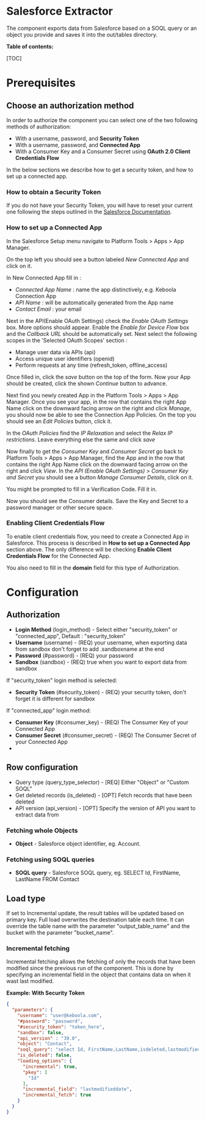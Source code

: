 # Salesforce Extractor

The component exports data from Salesforce based on a SOQL query or an object you provide 
and saves it into the out/tables directory.

**Table of contents:**  
  
[TOC]
# Prerequisites 

## Choose an authorization method

In order to authorize the component you can select one of the two following methods of authorization:
* With a username, password, and **Security Token** 
* With a username, password, and **Connected App** 
* With a Consumer Key and a Consumer Secret using **OAuth 2.0 Client Credentials Flow**

In the below sections we describe how to get a security token, and how to set up a connected app.

### How to obtain a Security Token

If you do not have your Security Token, you will have to reset your current one following the steps outlined in the
[Salesforce Documentation](https://help.salesforce.com/s/articleView?id=sf.user_security_token.htm&type=5).

### How to set up a Connected App

In the Salesforce Setup menu navigate to Platform Tools > Apps > App Manager.

On the top left you should see a button labeled *New Connected App* and click on it.

In New Connected App fill in :

* *Connected App Name* : name the app distinctively, e.g. Keboola Connection App
* *API Name* :  will be automatically generated from the App name
* *Contact Email* : your email

Next in the API(Enable OAuth Settings) check the *Enable OAuth Settings* box. More options should appear. Enable the 
*Enable for Device Flow* box and the *Callback URL* should be automatically set. Next select the following scopes in the 
'Selected OAuth Scopes' section :

*  Manage user data via APIs (api)
*  Access unique user identifiers (openid)
*  Perform requests at any time (refresh_token, offline_access)

Once filled in, click the *save* button on the top of the form. Now your App should be created, click the shown *Continue*
button to advance.

Next find you newly created App in the  Platform Tools > Apps > App Manager. Once you see your app, in the row that contains the
right App Name click on the downward facing arrow on the right and click *Manage*, you should now be able to see the
Connection App Policies. On the top you should see an *Edit Policies* button, click it.

In the *OAuth Policies* find the *IP Relaxation* and select the  *Relax IP restrictions*.
Leave everything else the same and click *save*

Now finally to get the *Consumer Key* and *Consumer Secret* go back to Platform Tools > Apps > App Manager, find the 
App and in the row that contains the right App Name click on the downward facing arrow on the right and click *View*.
In the *API (Enable OAuth Settings)* > *Consumer Key and Secret* you should see a button *Manage Consumer Details*, click on it.

You might be prompted to fill in a Verification Code. Fill it in.

Now you should see the Consumer details. Save the Key and Secret to a password manager or other secure space.

### Enabling Client Credentials Flow

To enable client credentials flow, you need to create a Connected App in Salesforce. This process is described in **How to set up a Connected App** section above.
The only difference will be checking **Enable Client Credentials Flow** for the Connected App.

You also need to fill in the **domain** field for this type of Authorization.

# Configuration

## Authorization

- **Login Method** (login_method) - Select either "security_token" or "connected_app", Default : "security_token"
- **Username** (username) - (REQ) your username, when exporting data from sandbox don't forget to add .sandboxname at the end
- **Password** (#password) - (REQ) your password
- **Sandbox** (sandbox) - (REQ) true when you want to export data from sandbox

If "security_token" login method is selected:
- **Security Token** (#security_token) - (REQ) your security token, don't forget it is different for sandbox

If "connected_app" login method:
- **Consumer Key** (#consumer_key) - (REQ) The Consumer Key of your Connected App
- **Consumer Secret** (#consumer_secret) - (REQ) The Consumer Secret of your Connected App
- 
## Row configuration
 - Query type (query_type_selector) - [REQ] Either "Object" or  "Custom SOQL"
 - Get deleted records (is_deleted) - [OPT] Fetch records that have been deleted
 - API version (api_version) - [OPT] Specify the version of API you want to extract data from

### Fetching whole Objects

- **Object** - Salesforce object identifier, eg. Account.

### Fetching using SOQL queries

- **SOQL query** - Salesforce SOQL query, eg. SELECT Id, FirstName, LastName FROM Contact

## Load type
If set to Incremental update, the result tables will be updated based on primary key. 
Full load overwrites the destination table each time. 
It can override the table name with the parameter "output_table_name" and the bucket with the parameter "bucket_name".

### Incremental fetching 

Incremental fetching allows the fetching of only the records that have been modified since the previous run of
the component. This is done by specifying an incremental field in the object that contains data on when it wast last modified.


**Example: With Security Token**

```json
{
  "parameters": {
    "username": "user@keboola.com",
    "#password": "password",
    "#security_token": "token_here",
    "sandbox": false,
    "api_version" : "39.0",
    "object": "Contact",
    "soql_query": "select Id, FirstName,LastName,isdeleted,lastmodifieddate from Contact",
    "is_deleted": false,
    "loading_options": {
      "incremental": true,
      "pkey": [
        "Id"
      ],
      "incremental_field": "lastmodifieddate",
      "incremental_fetch": true
    }
  }
}
```


